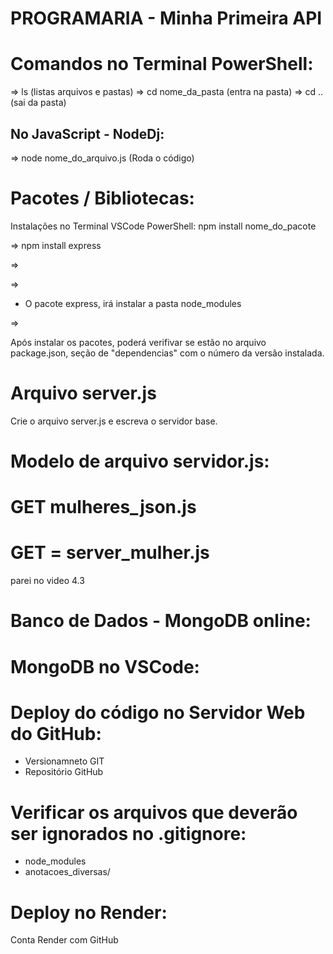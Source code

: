 
# PROGRAMARIA - Minha Primeira API


# Comandos no Terminal PowerShell:

=> ls (listas arquivos e pastas)
=> cd nome_da_pasta (entra na pasta)
=> cd .. (sai da pasta)

## No JavaScript - NodeDj:

=> node nome_do_arquivo.js (Roda o código)


# Pacotes / Bibliotecas:

Instalações no Terminal VSCode PowerShell: npm install nome_do_pacote

=> npm install express

=>

=>

* O pacote express, irá instalar a pasta node_modules

=> 


Após instalar os pacotes, poderá verifivar se estão no arquivo package.json, seção de "dependencias" com o número da versão instalada.

# Arquivo server.js

Crie o arquivo server.js e escreva o servidor base.


# Modelo de arquivo servidor.js:



# GET mulheres_json.js


# GET = server_mulher.js

parei no video 4.3




# Banco de Dados - MongoDB online:



# MongoDB no VSCode:



# Deploy do código no Servidor Web do GitHub:
- Versionamneto GIT
- Repositório GitHub

# Verificar os arquivos que deverão ser ignorados no .gitignore:

- node_modules
- anotacoes_diversas/

# Deploy no Render:

Conta Render com GitHub
